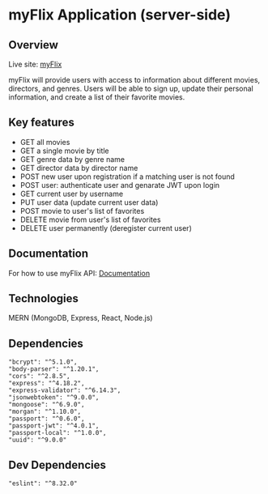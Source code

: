 # myFlix Application (server-side)

## Overview

Live site: [myFlix](https://myflix-by-mikkobelly.herokuapp.com/#)

myFlix will provide users with access to information about different
movies, directors, and genres. Users will be able to sign up, update their
personal information, and create a list of their favorite movies.

## Key features

- GET all movies
- GET a single movie by title
- GET genre data by genre name
- GET director data by director name
- POST new user upon registration if a matching user is not found
- POST user: authenticate user and genarate JWT upon login
- GET current user by username
- PUT user data (update current user data)
- POST movie to user's list of favorites
- DELETE movie from user's list of favorites
- DELETE user permanently (deregister current user)

## Documentation 

For how to use myFlix API: 
[Documentation](https://myflix-by-mikkobelly.herokuapp.com/documentation.html#)

## Technologies
MERN (MongoDB, Express, React, Node.js)

## Dependencies 

    "bcrypt": "^5.1.0",
    "body-parser": "^1.20.1",
    "cors": "^2.8.5",
    "express": "^4.18.2",
    "express-validator": "^6.14.3",
    "jsonwebtoken": "^9.0.0",
    "mongoose": "^6.9.0",
    "morgan": "^1.10.0",
    "passport": "^0.6.0",
    "passport-jwt": "^4.0.1",
    "passport-local": "^1.0.0",
    "uuid": "^9.0.0"

## Dev Dependencies

    "eslint": "^8.32.0"

